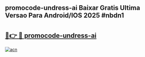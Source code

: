 ## promocode-undress-ai Baixar Gratis Ultima Versao Para Android/IOS 2025 #nbdn1

# <h2><a href="https://ainizakaria.my?title=promocode-undress-ai&ref=20M">🔗👉 🔴 promocode-undress-ai</a></h2>

[![acn](https://github.com/user-attachments/assets/0f9c940e-d8b0-45ae-aac7-cd30a18b3e1c)](https://ainizakaria.my?title=promocode-undress-ai&ref=20M)

